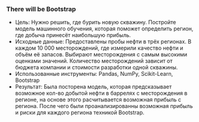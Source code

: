 ### There will be Bootstrap

- Цель: Нужно решить, где бурить новую скважину. Постройте модель машинного обучения, которая поможет определить регион, где добыча принесёт наибольшую прибыль.
- Исходные данные: Предоставлены пробы нефти в трёх регионах. В каждом 10 000 месторождений, где измерили качество нефти и объём её запасов. Выбирают месторождения с самым высокими оценками значений. Количество месторождений зависит от бюджета компании и стоимости разработки одной скважины.
- Использованные инструменты: Pandas, NumPy, Scikit-Learn, Bootstrap
- Результат: Была посторена модель, которая предсказывает возможное кол-во добытой нефти в баррелях с месторождения в регионе, на основе этого расчитывается возможная прибыль с региона. После чего были проанализированны возможная прибыль и риски для каждого региона техникой Bootstrap.
